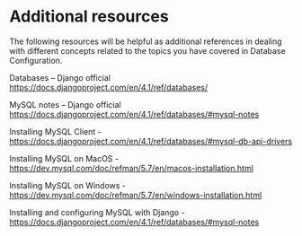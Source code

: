 <h1>Additional resources</h1>
The following resources will be helpful as additional references in dealing with different concepts related to the topics you have covered in Database Configuration.

Databases – Django official https://docs.djangoproject.com/en/4.1/ref/databases/

MySQL notes – Django official https://docs.djangoproject.com/en/4.1/ref/databases/#mysql-notes

Installing MySQL Client - https://docs.djangoproject.com/en/4.1/ref/databases/#mysql-db-api-drivers

Installing MySQL on MacOS - https://dev.mysql.com/doc/refman/5.7/en/macos-installation.html

Installing MySQL on Windows - https://dev.mysql.com/doc/refman/5.7/en/windows-installation.html

Installing and configuring MySQL with Django - https://docs.djangoproject.com/en/4.1/ref/databases/#mysql-notes